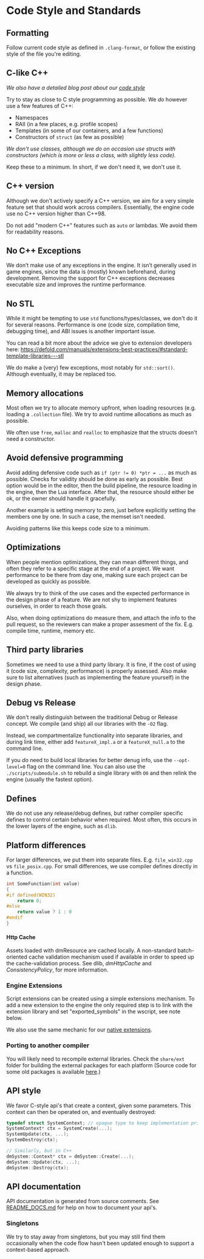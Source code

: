 # Code Style and Standards

## Formatting

Follow current code style as defined in `.clang-format`, or follow the existing style of the file you're editing.

## C-like C++

_We also have a detailed blog post about our [code style](https://defold.com/2020/05/31/The-Defold-engine-code-style/)_

Try to stay as close to C style programming as possible.
We _do_ however use a few features of C++:

* Namespaces
* RAII (in a few places, e.g. profile scopes)
* Templates (in some of our containers, and a few functions)
* Constructors of `struct` (as few as possible)

*We don't use classes, although we do on occasion use structs with constructors (which is more or less a class, with slightly less code).*

Keep these to a minimum.
In short, if we don't need it, we don't use it.

## C++ version

Although we don't actively specify a C++ version, we aim for a very simple feature set that should work across compilers.
Essentially, the engine code use no C++ version higher than C++98.

Do not add "modern C++" features such as `auto` or lambdas. We avoid them for readability reasons.

## No C++ Exceptions

We don’t make use of any exceptions in the engine. It isn’t generally used in game engines, since the data is (mostly) known beforehand, during development. Removing the support for C++ exceptions decreases executable size and improves the runtime performance.

## No STL

While it might be tempting to use `std` functions/types/classes, we don't do it for several reasons.
Performance is one (code size, compilation time, debugging time), and ABI issues is another important issue.

You can read a bit more about the advice we give to extension developers here:
https://defold.com/manuals/extensions-best-practices/#standard-template-libraries---stl

We do make a (very) few exceptions, most notably for `std::sort()`.
Although eventually, it may be replaced too.

## Memory allocations

Most often we try to allocate memory upfront, when loading resources (e.g. loading a `.collection` file).
We try to avoid runtime allocations as much as possible.

We often use `free`, `malloc` and `realloc` to emphasize that the structs doesn't need a constructor.

## Avoid defensive programming

Avoid adding defensive code such as `if (ptr != 0) *ptr = ...` as much as possible.
Checks for validity should be done as early as possible. Best option would be in the editor, then the build pipeline, the resource loading in the engine, then the Lua interface. After that, the resource should either be ok, or the owner should handle it gracefully.

Another example is setting memory to zero, just before explicitly setting the members one by one.
In such a case, the memset isn't needed.

Avoiding patterns like this keeps code size to a minimum.

## Optimizations

When people mention optimizations, they can mean different things, and often they refer to a specific stage at the end of a project.
We want performance to be there from day one, making sure each project can be developed as quickly as possible.

We always try to think of the use cases and the expected performance in the design phase of a feature.
We are not shy to implement features ourselves, in order to reach those goals.

Also, when doing optimizations do measure them, and attach the info to the pull request, so the reviewers can make a proper assesment of the fix.
E.g. compile time, runtime, memory etc.


## Third party libraries

Sometimes we need to use a third party library.
It is fine, if the cost of using it (code size, complexity, performance) is properly assessed.
Also make sure to list alternatives (such as implementing the feature yourself) in the design phase.

## Debug vs Release

We don't really distinguish between the traditional Debug or Release concept.
We compile (and ship) all our libraries with the `-O2` flag.

Instead, we compartmentalize functionality into separate libraries, and during link time, either add `featureX_impl.a` or a `featureX_null.a` to the command line.

If you _do_ need to build local libraries for better denug info, use the `--opt-level=0` flag on the command line.
You can also use the `./scripts/submodule.sh` to rebuild a single library with `O0` and then relink the engine (usually the fastest option).

## Defines

We do not use any release/debug defines, but rather compiler specific defines to control certain behavior when required.
Most often, this occurs in the lower layers of the engine, such as `dlib`.

## Platform differences

For larger differences, we put them into separate files. E.g. `file_win32.cpp` vs `file_posix.cpp`.
For small differences, we use compiler defines directly in a function.

```c++
int SomeFunction(int value)
{
#if defined(WIN32)
    return 0;
#else
    return value ? 1 : 0
#endif
}
```

#### Http Cache

Assets loaded with dmResource are cached locally. A non-standard batch-oriented cache validation mechanism used if available in order to speed up the cache-validation process. See dlib, *dmHttpCache* and *ConsistencyPolicy*, for more information.


### Engine Extensions

Script extensions can be created using a simple extensions mechanism. To add a new extension to the engine the only required step is to link with the extension library and set "exported_symbols" in the wscript, see note below.

We also use the same mechanic for our [native extensions](./NATIVE_EXTENSIONS.md).

### Porting to another compiler

You will likely need to recompile external libraries. Check the `share/ext` folder for building the external packages for each platform (Source code for some old packages is available [here](https://drive.google.com/open?id=0BxFxQdv6jzseeXh2TzBnYnpwdUU).)


## API style

We favor C-style api's that create a context, given some parameters.
This context can then be operated on, and eventually destroyed:

```c
typedef struct SystemContext; // opaque type to keep implementation private
SystemContext* ctx = SystemCreate(...);
SystemUpdate(ctx, ...);
SystemDestroy(ctx);
```

```c++
// Similarly, but in C++
dmSystem::Context* ctx = dmSystem::Create(...);
dmSystem::Update(ctx, ...);
dmSystem::Destroy(ctx);
```

## API documentation

API documentation is generated from source comments. See [README_DOCS.md](../../README_DOCS.md) for help on how to document your api's.

### Singletons

We try to stay away from singletons, but you may still find them occasionally when the code flow hasn't been updated enough to support a context-based approach.

